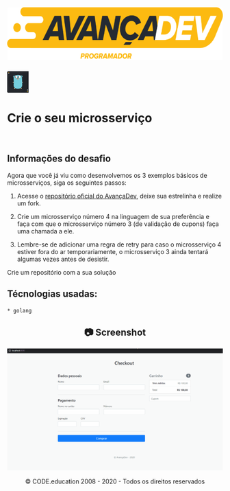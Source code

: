 <h1 align="center">
    <img width="609" height="123" src="https://github.com/trainningjava/avancadev/blob/main/public/assets/images/fullcycle_avancadev_amarelo_tagline.png?raw=true">
</h1>

<img src="https://github.com/trainningjava/avancadev/blob/main/public/assets/images/golang.png?raw=true" alt="docker" width="50" height="50">
<h1>Crie o seu microsserviço</h1>
<br />

## Informações do desafio

Agora que você já viu como desenvolvemos os 3 exemplos básicos de microsserviços, siga 
os seguintes passos:

1) Acesse o [repositório oficial do AvançaDev](https://github.com/codeedu/avancadev), deixe sua estrelinha e realize um fork.

2) Crie um microsserviço número 4 na linguagem de sua preferência e faça com que o microsserviço número 3 (de validação de cupons) faça uma chamada a ele.

3) Lembre-se de adicionar uma regra de retry para caso o microsserviço 4 estiver fora do ar temporariamente, o microsserviço 3 ainda tentará algumas vezes antes de desistir.

Crie um repositório com a sua solução


## Técnologias usadas:

```tecnologia
* golang
```

<h2 align="center"> 📷 Screenshot </h2>
<p align="center">
<img width="800" src="https://github.com/trainningjava/avancadev/blob/main/public/assets/images/desafio1.gif?raw=true">
</p>

<p align="center">
© CODE.education 2008 - 2020 - Todos os direitos reservados
</p>
